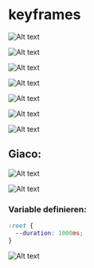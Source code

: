 # keyframes

![Alt text](image-15.png)

![Alt text](image-16.png)

![Alt text](image-17.png)

![Alt text](image-18.png)

![Alt text](image-19.png)

![Alt text](image-20.png)

![Alt text](image-21.png)

## Giaco:

![Alt text](image-23.png)

![Alt text](image-22.png)

### Variable definieren:

```css
:root {
  --duration: 1000ms;
}
```

![Alt text](image-24.png)
